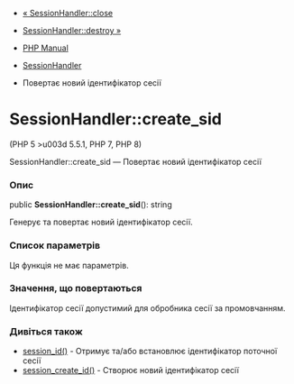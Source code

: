 - [« SessionHandler::close](sessionhandler.close.md)
- [SessionHandler::destroy »](sessionhandler.destroy.md)

- [PHP Manual](index.md)
- [SessionHandler](class.sessionhandler.md)
- Повертає новий ідентифікатор сесії

# SessionHandler::create_sid

(PHP 5 \>u003d 5.5.1, PHP 7, PHP 8)

SessionHandler::create_sid — Повертає новий ідентифікатор сесії

### Опис

public **SessionHandler::create_sid**(): string

Генерує та повертає новий ідентифікатор сесії.

### Список параметрів

Ця функція не має параметрів.

### Значення, що повертаються

Ідентифікатор сесії допустимий для обробника сесії за промовчанням.

### Дивіться також

- [session_id()](function.session-id.md) - Отримує та/або
встановлює ідентифікатор поточної сесії
- [session_create_id()](function.session-create-id.md) - Створює
новий ідентифікатор сесії

